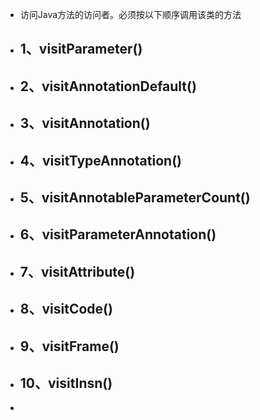 - 访问Java方法的访问者。必须按以下顺序调用该类的方法
- ## 1、visitParameter()
- ## 2、visitAnnotationDefault()
- ## 3、visitAnnotation()
- ## 4、visitTypeAnnotation()
- ## 5、visitAnnotableParameterCount()
- ## 6、visitParameterAnnotation()
- ## 7、visitAttribute()
- ## 8、visitCode()
- ## 9、visitFrame()
- ## 10、visitInsn()
-